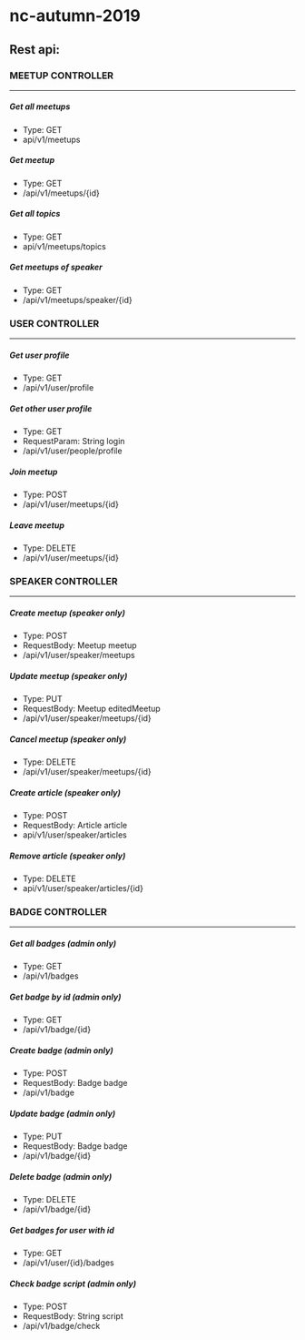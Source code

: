 # nc-autumn-2019

## Rest api:

### MEETUP CONTROLLER
____________________________________
##### Get all meetups
- Type: GET
- api/v1/meetups

##### Get meetup
- Type: GET
- /api/v1/meetups/{id}

##### Get all topics
- Type: GET
- api/v1/meetups/topics

##### Get meetups of speaker
- Type: GET
- /api/v1/meetups/speaker/{id}


### USER CONTROLLER
____________________________________
##### Get user profile
- Type: GET
- /api/v1/user/profile

##### Get other user profile
- Type: GET
- RequestParam: String login
- /api/v1/user/people/profile

##### Join meetup
- Type: POST
- /api/v1/user/meetups/{id}

##### Leave meetup
- Type: DELETE
- /api/v1/user/meetups/{id}


### SPEAKER CONTROLLER
____________________________________
##### Create meetup (speaker only)
- Type: POST
- RequestBody: Meetup meetup
- /api/v1/user/speaker/meetups

##### Update meetup (speaker only)
- Type: PUT
- RequestBody: Meetup editedMeetup
- /api/v1/user/speaker/meetups/{id}

##### Cancel meetup (speaker only)
- Type: DELETE
- /api/v1/user/speaker/meetups/{id}

##### Create article (speaker only)
- Type: POST
- RequestBody: Article article
- api/v1/user/speaker/articles

##### Remove article (speaker only)
- Type: DELETE
- api/v1/user/speaker/articles/{id}


### BADGE CONTROLLER
____________________________________
##### Get all badges (admin only)
- Type: GET
- /api/v1/badges

##### Get badge by id (admin only)
- Type: GET
- /api/v1/badge/{id}

##### Create badge (admin only)
- Type: POST
- RequestBody: Badge badge
- /api/v1/badge

##### Update badge (admin only)
- Type: PUT
- RequestBody: Badge badge
- /api/v1/badge/{id}

##### Delete badge (admin only)
- Type: DELETE
- /api/v1/badge/{id}

##### Get badges for user with id
- Type: GET
- /api/v1/user/{id}/badges

##### Check badge script (admin only)
- Type: POST
- RequestBody: String script
- /api/v1/badge/check




